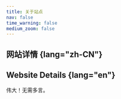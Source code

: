 ```yaml
---
title: 关于站点
nav: false
time_warning: false
medium_zoom: false
---
```


## 网站详情 {lang="zh-CN"}
## Website Details {lang="en"}

伟大！无需多言。

<!--
::: zh-CN
- 驱动：[Valaxy](https://valaxy.site/)
- 主题：[Yun](https://github.com/YunYouJun/valaxy/blob/main/packages/valaxy-theme-yun/)
:::

::: en
- Drive: [Valaxy](https://valaxy.site/)
- Theme: [Yun](https://github.com/YunYouJun/valaxy/blob/main/packages/valaxy-theme-yun/)
:::
-->
